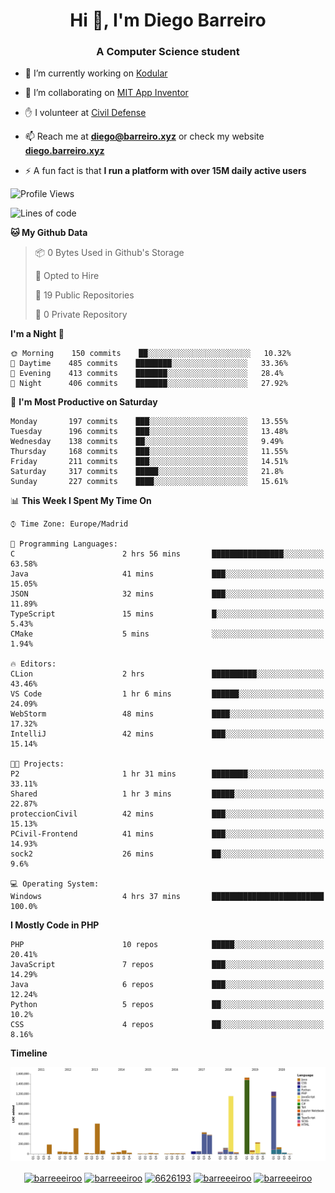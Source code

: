 <h1 align="center">Hi 👋, I'm Diego Barreiro</h1>
<h3 align="center">A Computer Science student</h3>

- 🔭 I’m currently working on [Kodular](https://www.kodular.io)

- 👯 I’m collaborating on [MIT App Inventor](https://github.com/mit-cml/appinventor-sources)

- ✋ I volunteer at [Civil Defense](https://proteccioncivil.sdc.gal)

- 📫 Reach me at **diego@barreiro.xyz** or check my website **[diego.barreiro.xyz](https://diego.barreiro.xyz)**

- ⚡ A fun fact is that **I run a platform with over 15M daily active users**

<!--START_SECTION:waka-->
![Profile Views](http://img.shields.io/badge/Profile%20Views-4-blue)

![Lines of code](https://img.shields.io/badge/From%20Hello%20World%20I%27ve%20Written-22.5%20million%20lines%20of%20code-blue)

**🐱 My Github Data** 

> 📦 0 Bytes Used in Github's Storage 
 > 
> 💼 Opted to Hire
 > 
> 📜 19 Public Repositories
 > 
> 🔑 0 Private Repository 
 > 
**I'm a Night 🦉** 

```text
🌞 Morning    150 commits    ██░░░░░░░░░░░░░░░░░░░░░░░   10.32% 
🌆 Daytime    485 commits    ████████░░░░░░░░░░░░░░░░░   33.36% 
🌃 Evening    413 commits    ███████░░░░░░░░░░░░░░░░░░   28.4% 
🌙 Night      406 commits    ███████░░░░░░░░░░░░░░░░░░   27.92%

```
📅 **I'm Most Productive on Saturday** 

```text
Monday       197 commits    ███░░░░░░░░░░░░░░░░░░░░░░   13.55% 
Tuesday      196 commits    ███░░░░░░░░░░░░░░░░░░░░░░   13.48% 
Wednesday    138 commits    ██░░░░░░░░░░░░░░░░░░░░░░░   9.49% 
Thursday     168 commits    ███░░░░░░░░░░░░░░░░░░░░░░   11.55% 
Friday       211 commits    ███░░░░░░░░░░░░░░░░░░░░░░   14.51% 
Saturday     317 commits    █████░░░░░░░░░░░░░░░░░░░░   21.8% 
Sunday       227 commits    ████░░░░░░░░░░░░░░░░░░░░░   15.61%

```


📊 **This Week I Spent My Time On** 

```text
⌚︎ Time Zone: Europe/Madrid

💬 Programming Languages: 
C                        2 hrs 56 mins       ████████████████░░░░░░░░░   63.58% 
Java                     41 mins             ███░░░░░░░░░░░░░░░░░░░░░░   15.05% 
JSON                     32 mins             ███░░░░░░░░░░░░░░░░░░░░░░   11.89% 
TypeScript               15 mins             █░░░░░░░░░░░░░░░░░░░░░░░░   5.43% 
CMake                    5 mins              ░░░░░░░░░░░░░░░░░░░░░░░░░   1.94%

🔥 Editors: 
CLion                    2 hrs               ██████████░░░░░░░░░░░░░░░   43.46% 
VS Code                  1 hr 6 mins         ██████░░░░░░░░░░░░░░░░░░░   24.09% 
WebStorm                 48 mins             ████░░░░░░░░░░░░░░░░░░░░░   17.32% 
IntelliJ                 42 mins             ███░░░░░░░░░░░░░░░░░░░░░░   15.14%

🐱‍💻 Projects: 
P2                       1 hr 31 mins        ████████░░░░░░░░░░░░░░░░░   33.11% 
Shared                   1 hr 3 mins         █████░░░░░░░░░░░░░░░░░░░░   22.87% 
proteccionCivil          42 mins             ███░░░░░░░░░░░░░░░░░░░░░░   15.13% 
PCivil-Frontend          41 mins             ███░░░░░░░░░░░░░░░░░░░░░░   14.93% 
sock2                    26 mins             ██░░░░░░░░░░░░░░░░░░░░░░░   9.6%

💻 Operating System: 
Windows                  4 hrs 37 mins       █████████████████████████   100.0%

```

**I Mostly Code in PHP** 

```text
PHP                      10 repos            █████░░░░░░░░░░░░░░░░░░░░   20.41% 
JavaScript               7 repos             ███░░░░░░░░░░░░░░░░░░░░░░   14.29% 
Java                     6 repos             ███░░░░░░░░░░░░░░░░░░░░░░   12.24% 
Python                   5 repos             ██░░░░░░░░░░░░░░░░░░░░░░░   10.2% 
CSS                      4 repos             ██░░░░░░░░░░░░░░░░░░░░░░░   8.16%

```


**Timeline**

![Chart not found](https://github.com/barreeeiroo/barreeeiroo/blob/master/charts/bar_graph.png) 


<!--END_SECTION:waka-->

<p align="center">
<a href="https://twitter.com/barreeeiroo" target="blank"><img align="center" src="https://cdn.jsdelivr.net/npm/simple-icons@3.0.1/icons/twitter.svg" alt="barreeeiroo" height="20" width="20" /></a>
<a href="https://linkedin.com/in/barreeeiroo" target="blank"><img align="center" src="https://cdn.jsdelivr.net/npm/simple-icons@3.0.1/icons/linkedin.svg" alt="barreeeiroo" height="20" width="20" /></a>
<a href="https://stackoverflow.com/users/6626193" target="blank"><img align="center" src="https://cdn.jsdelivr.net/npm/simple-icons@3.0.1/icons/stackoverflow.svg" alt="6626193" height="20" width="20" /></a>
<a href="https://fb.com/barreeeiroo" target="blank"><img align="center" src="https://cdn.jsdelivr.net/npm/simple-icons@3.0.1/icons/facebook.svg" alt="barreeeiroo" height="20" width="20" /></a>
<a href="https://instagram.com/barreeeiroo" target="blank"><img align="center" src="https://cdn.jsdelivr.net/npm/simple-icons@3.0.1/icons/instagram.svg" alt="barreeeiroo" height="20" width="20" /></a>
</p>
